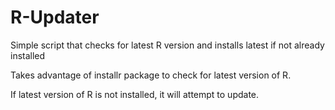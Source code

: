# R-Updater
Simple script that checks for latest R version and installs latest if not already installed

Takes advantage of installr package to check for latest version of R. 

If latest version of R is not installed, it will attempt to update. 
